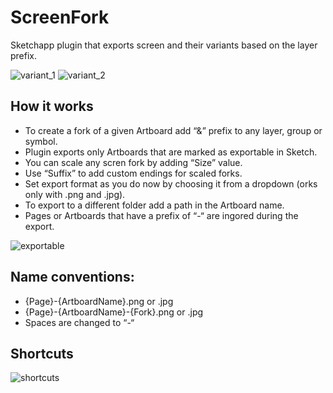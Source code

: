 # ScreenFork

Sketchapp plugin that exports screen and their variants based on the layer prefix.

![variant_1](https://github.com/screenfork/ScreenFork/blob/master/images/variant_1.png)
![variant_2](https://github.com/screenfork/ScreenFork/blob/master/images/variant_2.png)

## How it works

* To create a fork of a given Artboard add “&” prefix to any layer, group or symbol.
* Plugin exports only Artboards that are marked as exportable in Sketch.
* You can scale any scren fork by adding “Size” value.
* Use “Suffix” to add custom endings for scaled forks.
* Set export format as you do now by choosing it from a dropdown (orks only with .png and .jpg).
* To export to a different folder add a path in the Artboard name.
* Pages or Artboards that have a prefix of “-“ are ingored during the export.

![exportable](https://github.com/screenfork/ScreenFork/blob/master/images/exportable.png)

## Name conventions:
* {Page}-{ArtboardName}.png or .jpg
* {Page}-{ArtboardName}-{Fork}.png or .jpg
* Spaces are changed to “-“

## Shortcuts

![shortcuts](https://github.com/screenfork/ScreenFork/blob/master/images/shortcuts.png)